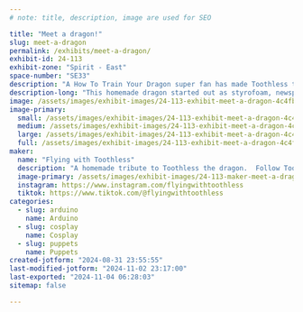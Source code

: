 ```yaml
---
# note: title, description, image are used for SEO

title: "Meet a dragon!"
slug: meet-a-dragon
permalink: /exhibits/meet-a-dragon/
exhibit-id: 24-113
exhibit-zone: "Spirit - East"
space-number: "SE33"
description: "A How To Train Your Dragon super fan has made Toothless the dragon!"
description-long: "This homemade dragon started out as styrofoam, newspaper, and 200 lbs of clay!  Now he can’t wait to smile for photos and make new friends at Maker Faire!"
image: /assets/images/exhibit-images/24-113-exhibit-meet-a-dragon-4c4fbe77-7201-403d-8c61-a6f56b620474-large.jpeg
image-primary: 
  small: /assets/images/exhibit-images/24-113-exhibit-meet-a-dragon-4c4fbe77-7201-403d-8c61-a6f56b620474-small.jpeg
  medium: /assets/images/exhibit-images/24-113-exhibit-meet-a-dragon-4c4fbe77-7201-403d-8c61-a6f56b620474-medium.jpeg
  large: /assets/images/exhibit-images/24-113-exhibit-meet-a-dragon-4c4fbe77-7201-403d-8c61-a6f56b620474-large.jpeg
  full: /assets/images/exhibit-images/24-113-exhibit-meet-a-dragon-4c4fbe77-7201-403d-8c61-a6f56b620474-full.jpeg
maker: 
  name: "Flying with Toothless"
  description: "A homemade tribute to Toothless the dragon.  Follow Toothless’ adventures online @FlyingWithToothless."
  image-primary: /assets/images/exhibit-images/24-113-maker-meet-a-dragon-6e65458d-4a01-4e5d-8164-1c44fe3cf9c6-medium.jpeg
  instagram: https://www.instagram.com/flyingwithtoothless
  tiktok: https://www.tiktok.com/@flyingwithtoothless
categories: 
  - slug: arduino
    name: Arduino
  - slug: cosplay
    name: Cosplay
  - slug: puppets
    name: Puppets
created-jotform: "2024-08-31 23:55:55"
last-modified-jotform: "2024-11-02 23:17:00"
last-exported: "2024-11-04 06:28:03"
sitemap: false

---
```

